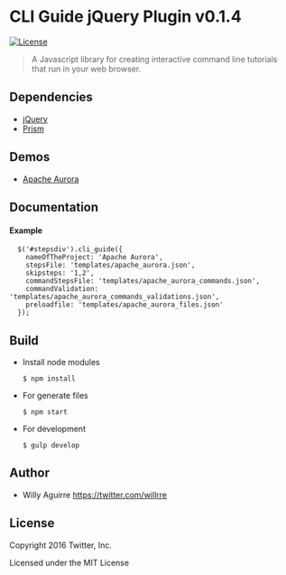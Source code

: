 # CLI Guide jQuery Plugin v0.1.4

[![License](http://img.shields.io/badge/license-MIT-blue.svg)](https://raw.githubusercontent.com/twitter/cli-guide.js/master/LICENSE)

> A Javascript library for creating interactive command line tutorials that run in your web browser.

Dependencies
-----------------

* [jQuery](https://jquery.com/download/)
* [Prism](http://prismjs.com/download.html)

Demos
-----

* [Apache Aurora](http://twitter.github.io/cli-guide.js/tutorials/aurora.html)


Documentation
-------------

#### Example


      $('#stepsdiv').cli_guide({
        nameOfTheProject: 'Apache Aurora',
        stepsFile: 'templates/apache_aurora.json',
        skipsteps: '1,2',
        commandStepsFile: 'templates/apache_aurora_commands.json',
        commandValidation: 'templates/apache_aurora_commands_validations.json',
        preloadfile: 'templates/apache_aurora_files.json'
      });

Build
------

- Install node modules

      $ npm install

- For generate files

      $ npm start

- For development

      $ gulp develop

Author
-------
-   Willy Aguirre https://twitter.com/willrre


License
-------

Copyright 2016 Twitter, Inc.

Licensed under the MIT License
